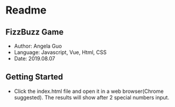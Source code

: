 

# Readme



## FizzBuzz Game

- Author: Angela Guo
- Language: Javascript, Vue, Html, CSS
- Date: 2019.08.07



## Getting Started

- Click the index.html file and open it in a web browser(Chrome suggested). The results will show after 2 special numbers input.